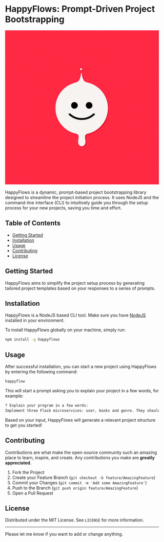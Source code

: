 # HappyFlows: Prompt-Driven Project Bootstrapping

![happyflow_logo](docs/logo.png)

HappyFlows is a dynamic, prompt-based project bootstrapping library designed to streamline the project initiation process. It uses NodeJS and the command-line interface (CLI) to intuitively guide you through the setup process for your new projects, saving you time and effort.

## Table of Contents

- [Getting Started](#getting-started)
- [Installation](#installation)
- [Usage](#usage)
- [Contributing](#contributing)
- [License](#license)

## Getting Started

HappyFlows aims to simplify the project setup process by generating tailored project templates based on your responses to a series of prompts.

## Installation

HappyFlows is a NodeJS based CLI tool. Make sure you have [NodeJS](https://nodejs.org/en/) installed in your environment.

To install HappyFlows globally on your machine, simply run:

```bash
npm install -g happyflows
```

## Usage

After successful installation, you can start a new project using HappyFlows by entering the following command:

```bash
happyflow
```

This will start a prompt asking you to explain your project in a few words, for example:

```bash
? Explain your program in a few words:  
Implement three Flask microservices: user, books and genre. They should be backed by PostgreSQL.
```

Based on your input, HappyFlows will generate a relevant project structure to get you started!

## Contributing

Contributions are what make the open-source community such an amazing place to learn, inspire, and create. Any contributions you make are **greatly appreciated**.

1. Fork the Project
2. Create your Feature Branch (`git checkout -b feature/AmazingFeature`)
3. Commit your Changes (`git commit -m 'Add some AmazingFeature'`)
4. Push to the Branch (`git push origin feature/AmazingFeature`)
5. Open a Pull Request

## License

Distributed under the MIT License. See `LICENSE` for more information.

---

Please let me know if you want to add or change anything.
